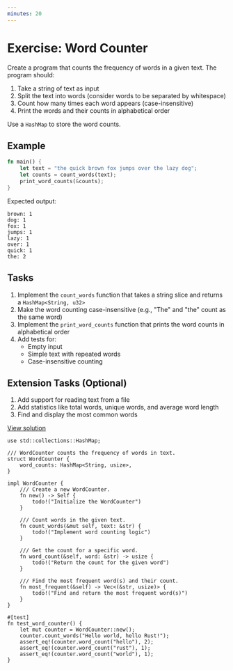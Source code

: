 ```yaml
---
minutes: 20
---
```


# Exercise: Word Counter

Create a program that counts the frequency of words in a given text. The program should:

1. Take a string of text as input
2. Split the text into words (consider words to be separated by whitespace)
3. Count how many times each word appears (case-insensitive)
4. Print the words and their counts in alphabetical order

Use a `HashMap` to store the word counts.

## Example

```rust
fn main() {
    let text = "the quick brown fox jumps over the lazy dog";
    let counts = count_words(text);
    print_word_counts(&counts);
}
```

Expected output:
```
brown: 1
dog: 1
fox: 1
jumps: 1
lazy: 1
over: 1
quick: 1
the: 2
```

## Tasks

1. Implement the `count_words` function that takes a string slice and returns a `HashMap<String, u32>`
2. Make the word counting case-insensitive (e.g., "The" and "the" count as the same word)
3. Implement the `print_word_counts` function that prints the word counts in alphabetical order
4. Add tests for:
   - Empty input
   - Simple text with repeated words
   - Case-insensitive counting

## Extension Tasks (Optional)

1. Add support for reading text from a file
2. Add statistics like total words, unique words, and average word length
3. Find and display the most common words

[View solution](word_counter_solution.md)

```rust,editable
use std::collections::HashMap;

/// WordCounter counts the frequency of words in text.
struct WordCounter {
    word_counts: HashMap<String, usize>,
}

impl WordCounter {
    /// Create a new WordCounter.
    fn new() -> Self {
        todo!("Initialize the WordCounter")
    }

    /// Count words in the given text.
    fn count_words(&mut self, text: &str) {
        todo!("Implement word counting logic")
    }

    /// Get the count for a specific word.
    fn word_count(&self, word: &str) -> usize {
        todo!("Return the count for the given word")
    }

    /// Find the most frequent word(s) and their count.
    fn most_frequent(&self) -> Vec<(&str, usize)> {
        todo!("Find and return the most frequent word(s)")
    }
}

#[test]
fn test_word_counter() {
    let mut counter = WordCounter::new();
    counter.count_words("Hello world, hello Rust!");
    assert_eq!(counter.word_count("hello"), 2);
    assert_eq!(counter.word_count("rust"), 1);
    assert_eq!(counter.word_count("world"), 1);
} 